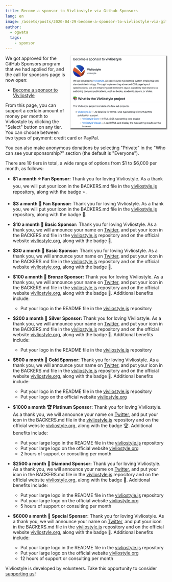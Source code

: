 ```yaml
---
title: Become a sponsor to Vivliostyle via Github Sponsors
lang: en
image: /assets/posts/2020-04-29-become-a-sponsor-to-vivliostyle-via-github-sponsors/gitHub-sponsors.png
author:
  - ogwata
  tags:
    - sponsor
---
```

<div style="float: right; margin: 0 0 1em 1em;"><a href="https://github.com/sponsors/vivliostyle"><img src="/assets/posts/2020-04-29-become-a-sponsor-to-vivliostyle-via-github-sponsors/gitHub-sponsors.png" alt="Become a sponsor to Vivliostyle" style="width: 300px; box-shadow: 1px 2px 2.5px 1.5px grey;" /></a></div>

We got approved for the GitHub Sponsors program that we had applied for, and the call for sponsors page is now open:

- [Become a sponsor to Vivliostyle](https://github.com/sponsors/vivliostyle)

From this page, you can support a certain amount of money per month to Vivliostyle by clicking the "Select" button on any tier. You can choose between two types of payment: credit card or PayPal.

You can also make anonymous donations by selecting "Private" in the "Who can see your sponsorship?" section (the default is "Everyone").

There are 10 tiers in total, a wide range of options from $1 to $6,000 per month, as follows:

- **$1 a month**
**⭐️ Fan Sponsor:** Thank you for loving Vivliostyle. As a thank you, we will put your icon in the BACKERS.md file in the [vivliostyle.js](https://github.com/vivliostyle/vivliostyle.js) repository, along with the badge ⭐️.

- **$3 a month**
**🌟 Fan Sponsor:** Thank you for loving Vivliostyle. As a thank you, we will put your icon in the BACKERS.md file in the [vivliostyle.js](https://github.com/vivliostyle/vivliostyle.js) repository, along with the badge 🌟.

- **$10 a month**
**🌹 Basic Sponsor:** Thank you for loving Vivliostyle. As a thank you, we will announce your name on [Twitter](https://twitter.com/Vivliostyle), and put your icon in the BACKERS.md file in the [vivliostyle.js](https://github.com/vivliostyle/vivliostyle.js) repository and on the official website [vivliostyle.org](https://vivliostyle.org/), along with the badge 🌹.

- **$30 a month**
**💐 Basic Sponsor:** Thank you for loving Vivliostyle. As a thank you, we will announce your name on [Twitter](https://twitter.com/Vivliostyle), and put your icon in the BACKERS.md file in the [vivliostyle.js](https://github.com/vivliostyle/vivliostyle.js) repository and on the official website [vivliostyle.org](https://vivliostyle.org/), along with the badge 💐.

- **$100 a month**
**🥉 Bronze Sponsor:** Thank you for loving Vivliostyle. As a thank you, we will announce your name on [Twitter](https://twitter.com/Vivliostyle), and put your icon in the BACKERS.md file in the [vivliostyle.js](https://github.com/vivliostyle/vivliostyle.js) repository and on the official website [vivliostyle.org](https://vivliostyle.org/), along with the badge 🥉. Additional benefits include:
  - Put your logo in the README file in the [vivliostyle.js](https://github.com/vivliostyle/vivliostyle.js) repository

- **$200 a month**
**🥈 Silver Sponsor:** Thank you for loving Vivliostyle. As a thank you, we will announce your name on [Twitter](https://twitter.com/Vivliostyle), and put your icon in the BACKERS.md file in the [vivliostyle.js](https://github.com/vivliostyle/vivliostyle.js) repository and on the official website [vivliostyle.org](https://vivliostyle.org/), along with the badge 🥈. Additional benefits include:
  - Put your logo in the README file in the [vivliostyle.js](https://github.com/vivliostyle/vivliostyle.js) repository

- **$500 a month**
**🥇 Gold Sponsor:** Thank you for loving Vivliostyle. As a thank you, we will announce your name on [Twitter](https://twitter.com/Vivliostyle), and put your icon in the BACKERS.md file in the [vivliostyle.js](https://github.com/vivliostyle/vivliostyle.js) repository and on the official website [vivliostyle.org](https://vivliostyle.org/), along with the badge 🥇. Additional benefits include:
  - Put your logo in the README file in the [vivliostyle.js](https://github.com/vivliostyle/vivliostyle.js) repository
  - Put your logo on the official website [vivliostyle.org](https://vivliostyle.org/)

- **$1000 a month**
**🏆 Platinum Sponsor:** Thank you for loving Vivliostyle. As a thank you, we will announce your name on [Twitter](https://twitter.com/Vivliostyle), and put your icon in the BACKERS.md file in the [vivliostyle.js](https://github.com/vivliostyle/vivliostyle.js) repository and on the official website [vivliostyle.org](https://vivliostyle.org/), along with the badge 🏆. Additional benefits include:
  - Put your large logo in the README file in the [vivliostyle.js](https://github.com/vivliostyle/vivliostyle.js) repository
  - Put your large logo on the official website [vivliostyle.org](https://vivliostyle.org/)
  - 2 hours of support or consulting per month

- **$2500 a month**
**💎 Diamond Sponsor:** Thank you for loving Vivliostyle. As a thank you, we will announce your name on [Twitter](https://twitter.com/Vivliostyle), and put your icon in the BACKERS.md file in the [vivliostyle.js](https://github.com/vivliostyle/vivliostyle.js) repository and on the official website [vivliostyle.org](https://vivliostyle.org/), along with the badge 💎. Additional benefits include:
  - Put your large logo in the README file in the [vivliostyle.js](https://github.com/vivliostyle/vivliostyle.js) repository
  - Put your large logo on the official website [vivliostyle.org](https://vivliostyle.org/)
  - 5 hours of support or consulting per month

- **$6000 a month**
**💠 Special Sponsor:** Thank you for loving Vivliostyle. As a thank you, we will announce your name on [Twitter](https://twitter.com/Vivliostyle), and put your icon in the BACKERS.md file in the [vivliostyle.js](https://github.com/vivliostyle/vivliostyle.js) repository and on the official website [vivliostyle.org](https://vivliostyle.org/), along with the badge 💠. Additional benefits include:
  - Put your large logo in the README file in the [vivliostyle.js](https://github.com/vivliostyle/vivliostyle.js) repository
  - Put your large logo on the official website [vivliostyle.org](https://vivliostyle.org/)
  - 12 hours of support or consulting per month

Vivliostyle is developed by volunteers. Take this opportunity to consider [supporting us](https://github.com/sponsors/vivliostyle)!
